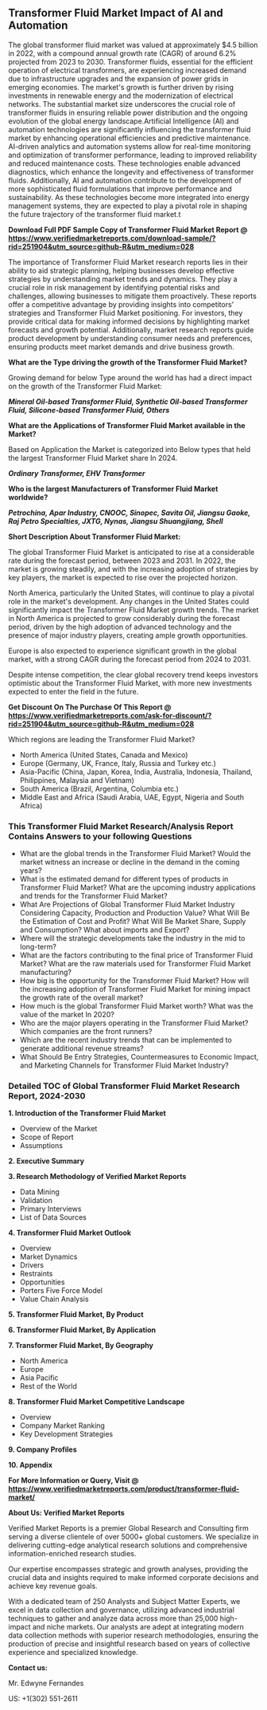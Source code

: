 <h2>Transformer Fluid Market Impact of AI and Automation</h2>The global transformer fluid market was valued at approximately $4.5 billion in 2022, with a compound annual growth rate (CAGR) of around 6.2% projected from 2023 to 2030. Transformer fluids, essential for the efficient operation of electrical transformers, are experiencing increased demand due to infrastructure upgrades and the expansion of power grids in emerging economies. The market's growth is further driven by rising investments in renewable energy and the modernization of electrical networks. The substantial market size underscores the crucial role of transformer fluids in ensuring reliable power distribution and the ongoing evolution of the global energy landscape.Artificial Intelligence (AI) and automation technologies are significantly influencing the transformer fluid market by enhancing operational efficiencies and predictive maintenance. AI-driven analytics and automation systems allow for real-time monitoring and optimization of transformer performance, leading to improved reliability and reduced maintenance costs. These technologies enable advanced diagnostics, which enhance the longevity and effectiveness of transformer fluids. Additionally, AI and automation contribute to the development of more sophisticated fluid formulations that improve performance and sustainability. As these technologies become more integrated into energy management systems, they are expected to play a pivotal role in shaping the future trajectory of the transformer fluid market.t</p><p id="" class=""><strong>Download Full PDF Sample Copy of Transformer Fluid Market Report @ <a href="https://www.verifiedmarketreports.com/download-sample/?rid=251904&utm_source=github-R&utm_medium=028" target="_blank">https://www.verifiedmarketreports.com/download-sample/?rid=251904&utm_source=github-R&utm_medium=028</a></strong></p><p>The importance of&nbsp;Transformer Fluid Market research reports lies in their ability to aid strategic planning, helping businesses develop effective strategies by understanding market trends and dynamics. They play a crucial role in risk management by identifying potential risks and challenges, allowing businesses to mitigate them proactively. These reports offer a competitive advantage by providing insights into competitors' strategies and Transformer Fluid Market positioning. For investors, they provide critical data for making informed decisions by highlighting market forecasts and growth potential. Additionally, market research reports guide product development by understanding consumer needs and preferences, ensuring products meet market demands and drive business growth.</p><p><strong>What are the&nbsp;Type driving the growth of the Transformer Fluid Market?</strong></p><p id="" class="">Growing demand for below Type around the world has had a direct impact on the growth of the Transformer Fluid Market:</p><em><strong>Mineral Oil-based Transformer Fluid, Synthetic Oil-based Transformer Fluid, Silicone-based Transformer Fluid, Others</strong></em></p><strong>What are the&nbsp;Applications&nbsp;of Transformer Fluid Market available in the Market?</strong></p><p id="" class="">Based on Application the Market is categorized into Below types that held the largest Transformer Fluid Market share In 2024.</p><em><strong>Ordinary Transformer, EHV Transformer</strong></em></p><strong>Who is the largest Manufacturers of Transformer Fluid Market worldwide?</strong></p><p><em><strong>Petrochina, Apar Industry, CNOOC, Sinopec, Savita Oil, Jiangsu Gaoke, Raj Petro Specialties, JXTG, Nynas, Jiangsu Shuangjiang, Shell</strong></em></p><p id="" class=""><strong>Short Description About Transformer Fluid Market:</strong></p><p>The global Transformer Fluid Market is anticipated to rise at a considerable rate during the forecast period, between 2023 and 2031. In 2022, the market is growing steadily, and with the increasing adoption of strategies by key players, the market is expected to rise over the projected horizon.</p><p>North America, particularly the United States, will continue to play a pivotal role in the market's development. Any changes in the United States could significantly impact the Transformer Fluid Market growth trends. The market in North America is projected to grow considerably during the forecast period, driven by the high adoption of advanced technology and the presence of major industry players, creating ample growth opportunities.</p><p>Europe is also expected to experience significant growth in the global market, with a strong CAGR during the forecast period from 2024 to 2031.</p><p>Despite intense competition, the clear global recovery trend keeps investors optimistic about the Transformer Fluid Market, with more new investments expected to enter the field in the future.</p><p id="" class=""><strong>Get Discount On The Purchase Of This Report @ <a href="https://www.verifiedmarketreports.com/ask-for-discount/?rid=251904&utm_source=github-R&utm_medium=028" target="_blank">https://www.verifiedmarketreports.com/ask-for-discount/?rid=251904&utm_source=github-R&utm_medium=028</a></strong></p>Which regions are leading the Transformer Fluid Market?</p><ul><li>North America (United States, Canada and Mexico)</li><li>Europe (Germany, UK, France, Italy, Russia and Turkey etc.)</li><li>Asia-Pacific (China, Japan, Korea, India, Australia, Indonesia, Thailand, Philippines, Malaysia and Vietnam)</li><li>South America (Brazil, Argentina, Columbia etc.)</li><li>Middle East and Africa (Saudi Arabia, UAE, Egypt, Nigeria and South Africa)</li></ul><h3 id="" class="">This Transformer Fluid Market Research/Analysis Report Contains Answers to your following Questions</h3><ul><li>What are the global trends in the Transformer Fluid Market? Would the market witness an increase or decline in the demand in the coming years?</li><li>What is the estimated demand for different types of products in Transformer Fluid Market? What are the upcoming industry applications and trends for the Transformer Fluid Market?</li><li>What Are Projections of Global Transformer Fluid Market Industry Considering Capacity, Production and Production Value? What Will Be the Estimation of Cost and Profit? What Will Be Market Share, Supply and Consumption? What about imports and Export?</li><li>Where will the strategic developments take the industry in the mid to long-term?</li><li>What are the factors contributing to the final price of Transformer Fluid Market? What are the raw materials used for Transformer Fluid Market manufacturing?</li><li>How big is the opportunity for the Transformer Fluid Market? How will the increasing adoption of Transformer Fluid Market for mining impact the growth rate of the overall market?</li><li>How much is the global Transformer Fluid Market worth? What was the value of the market In 2020?</li><li>Who are the major players operating in the Transformer Fluid Market? Which companies are the front runners?</li><li>Which are the recent industry trends that can be implemented to generate additional revenue streams?</li><li>What Should Be Entry Strategies, Countermeasures to Economic Impact, and Marketing Channels for Transformer Fluid Market Industry?</li></ul><h3 id="" class="">Detailed TOC of Global Transformer Fluid Market Research Report, 2024-2030</h3><p id="" class=""><strong>1. Introduction of the Transformer Fluid Market</strong></p><ul><li>Overview of the Market</li><li>Scope of Report</li><li>Assumptions</li></ul><p id="" class=""><strong>2. Executive Summary</strong></p><p id="" class=""><strong>3. Research Methodology of Verified Market Reports</strong></p><ul><li>Data Mining</li><li>Validation</li><li>Primary Interviews</li><li>List of Data Sources</li></ul><p id="" class=""><strong>4. Transformer Fluid Market Outlook</strong></p><ul><li>Overview</li><li>Market Dynamics</li><li>Drivers</li><li>Restraints</li><li>Opportunities</li><li>Porters Five Force Model</li><li>Value Chain Analysis</li></ul><p id="" class=""><strong>5. Transformer Fluid Market, By Product</strong></p><p id="" class=""><strong>6. Transformer Fluid Market, By Application</strong></p><p id="" class=""><strong>7. Transformer Fluid Market, By Geography</strong></p><ul><li>North America</li><li>Europe</li><li>Asia Pacific</li><li>Rest of the World</li></ul><p id="" class=""><strong>8. Transformer Fluid Market Competitive Landscape</strong></p><ul><li>Overview</li><li>Company Market Ranking</li><li>Key Development Strategies</li></ul><p id="" class=""><strong>9. Company Profiles</strong></p><p id="" class=""><strong>10. Appendix</strong></p><p id="" class=""><strong>For More Information or Query, Visit @ <a href="https://www.verifiedmarketreports.com/product/transformer-fluid-market/" target="_blank">https://www.verifiedmarketreports.com/product/transformer-fluid-market/</a></strong></p><p id="" class=""><strong>About Us: Verified Market Reports</strong></p><p id="" class="">Verified Market Reports is a premier Global Research and Consulting firm serving a diverse clientele of over 5000+ global customers. We specialize in delivering cutting-edge analytical research solutions and comprehensive information-enriched research studies.</p><p id="" class="">Our expertise encompasses strategic and growth analyses, providing the crucial data and insights required to make informed corporate decisions and achieve key revenue goals.</p><p id="" class="">With a dedicated team of 250 Analysts and Subject Matter Experts, we excel in data collection and governance, utilizing advanced industrial techniques to gather and analyze data across more than 25,000 high-impact and niche markets. Our analysts are adept at integrating modern data collection methods with superior research methodologies, ensuring the production of precise and insightful research based on years of collective experience and specialized knowledge.</p><p id="" class=""><strong>Contact us:</strong></p><p id="" class="">Mr. Edwyne Fernandes</p><p id="" class="">US: +1(302) 551-2611</p>